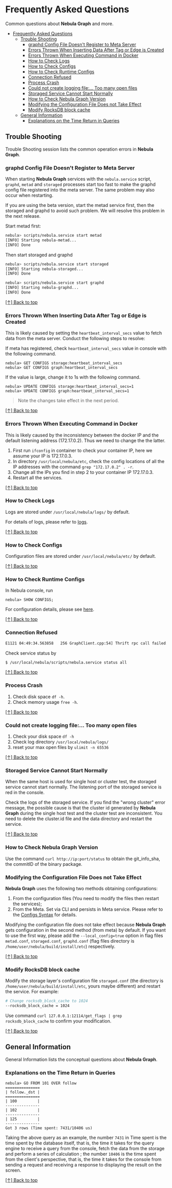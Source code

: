 # Frequently Asked Questions

Common questions about **Nebula Graph** and more.

- [Frequently Asked Questions](#frequently-asked-questions)
  - [Trouble Shooting](#trouble-shooting)
    - [graphd Config File Doesn't Register to Meta Server](#graphd-config-file-doesnt-register-to-meta-server)
    - [Errors Thrown When Inserting Data After Tag or Edge is Created](#errors-thrown-when-inserting-data-after-tag-or-edge-is-created)
    - [Errors Thrown When Executing Command in Docker](#errors-thrown-when-executing-command-in-docker)
    - [How to Check Logs](#how-to-check-logs)
    - [How to Check Configs](#how-to-check-configs)
    - [How to Check Runtime Configs](#how-to-check-runtime-configs)
    - [Connection Refused](#connection-refused)
    - [Process Crash](#process-crash)
    - [Could not create logging file:... Too many open files](#could-not-create-logging-file-too-many-open-files)
    - [Storaged Service Cannot Start Normally](#storaged-service-cannot-start-normally)
    - [How to Check Nebula Graph Version](#how-to-check-nebula-graph-version)
    - [Modifying the Configuration File Does not Take Effect](#modifying-the-configuration-file-does-not-take-effect)
    - [Modify RocksDB block cache](#modify-rocksdb-block-cache)
  - [General Information](#general-information)
    - [Explanations on the Time Return in Queries](#explanations-on-the-time-return-in-queries)

## Trouble Shooting

Trouble Shooting session lists the common operation errors in **Nebula Graph**.

### graphd Config File Doesn't Register to Meta Server

When starting **Nebula Graph** services with the `nebula.service` script, `graphd`, `metad` and `storaged` processes start too fast to make the graphd config file registered into the meta server. The same problem may also occur when restarting.

If you are using the beta version, start the metad service first, then the storaged and graphd to avoid such problem. We will resolve this problem in the next release.

Start metad first:

```bash
nebula> scripts/nebula.service start metad
[INFO] Starting nebula-metad...
[INFO] Done
```

Then start storaged and graphd

```bash
nebula> scripts/nebula.service start storaged
[INFO] Starting nebula-storaged...
[INFO] Done

nebula> scripts/nebula.service start graphd
[INFO] Starting nebula-graphd...
[INFO] Done
```

[[↑] Back to top](#frequently-asked-questions)

### Errors Thrown When Inserting Data After Tag or Edge is Created

This is likely caused by setting the `heartbeat_interval_secs` value to fetch data from the meta server. Conduct the following steps to resolve:

If meta has registered, check `heartbeat_interval_secs` value in console with the following command.

```ngql
nebula> GET CONFIGS storage:heartbeat_interval_secs
nebula> GET CONFIGS graph:heartbeat_interval_secs
```

If the value is large, change it to 1s with the following command.

```ngql
nebula> UPDATE CONFIGS storage:heartbeat_interval_secs=1
nebula> UPDATE CONFIGS graph:heartbeat_interval_secs=1
```

> Note the changes take effect in the next period.

[[↑] Back to top](#frequently-asked-questions)

### Errors Thrown When Executing Command in Docker

This is likely caused by the inconsistency between the docker IP and the default listening address (172.17.0.2). Thus we need to change the the latter.

1. First run `ifconfig` in container to check your container IP, here we assume your IP is 172.17.0.3.
2. In directory `/usr/local/nebula/etc`, check the config locations of all the IP addresses with the command `grep "172.17.0.2" . -r`.
3. Change all the IPs you find in step 2 to your container IP 172.17.0.3.
4. Restart all the services.

[[↑] Back to top](#frequently-asked-questions)

### How to Check Logs

Logs are stored under `/usr/local/nebula/logs/` by default.

For details of logs, please refer to [logs](../../3.build-develop-and-administration/3.deploy-and-administrations/server-administration/configuration-statements/log.md).

[[↑] Back to top](#frequently-asked-questions)

### How to Check Configs

Configuration files are stored under `/usr/local/nebula/etc/` by default.

[[↑] Back to top](#frequently-asked-questions)

### How to Check Runtime Configs

In Nebula console, run

```ngql
nebula> SHOW CONFIGS;
```

For configuration details, please see [here](../../3.build-develop-and-administration/3.deploy-and-administrations/server-administration/configuration-statements/configs-syntax.md).

[[↑] Back to top](#frequently-asked-questions)

### Connection Refused

```txt
E1121 04:49:34.563858   256 GraphClient.cpp:54] Thrift rpc call failed: AsyncSocketException: connect failed, type = Socket not open, errno = 111 (Connection refused): Connection refused
```

Check service status by

```bash
$ /usr/local/nebula/scripts/nebula.service status all
```

[[↑] Back to top](#frequently-asked-questions)

### Process Crash

1. Check disk space `df -h`.
1. Check memory usage `free -h`.

[[↑] Back to top](#frequently-asked-questions)

### Could not create logging file:... Too many open files

1. Check your disk space `df -h`
1. Check log directory `/usr/local/nebula/logs/`
1. reset your max open files by `ulimit -n 65536`

[[↑] Back to top](#frequently-asked-questions)

### Storaged Service Cannot Start Normally

When the same host is used for single host or cluster test, the storaged service cannot start normally. The listening port of the storaged service is red in the console.

Check the logs of the storaged service. If you find the "wrong cluster" error message, the possible cause is that the cluster id generated by **Nebula Graph** during the single host test and the cluster test are inconsistent. You need to delete the cluster.id file and the data directory and restart the service.

[[↑] Back to top](#frequently-asked-questions)

### How to Check Nebula Graph Version

Use the command `curl http://ip:port/status` to obtain the git_info_sha, the commitID of the binary package.

### Modifying the Configuration File Does not Take Effect

**Nebula Graph** uses the following two methods obtaining configurations:

1. From the configuration files (You need to modify the files then restart the services);
2. From the Meta. Set via CLI and persists in Meta service. Please refer to the [Configs Syntax](../../3.build-develop-and-administration/3.deploy-and-administrations/server-administration/configuration-statements/configs-syntax.md) for details.

Modifying the configuration file does not take effect because **Nebula Graph** gets configuration in the second method (from meta) by default. If you want to use the first way, please add the `--local_config=true` option in flag files `metad.conf`, `storaged.conf`, `graphd.conf` (flag files directory is `/home/user/nebula/build/install/etc`) respectively.

[[↑] Back to top](#frequently-asked-questions)

### Modify RocksDB block cache

Modify the storage layer's configuration file `storaged.conf` (the directory is `/home/user/nebula/build/install/etc`, yours maybe different) and restart the service. For example:

```bash
# Change rocksdb_block_cache to 1024
--rocksdb_block_cache = 1024
```

Use command `curl 127.0.0.1:12114/get_flags | grep rocksdb_block_cache` to confirm your modification.

[[↑] Back to top](#frequently-asked-questions)

## General Information

General Information lists the conceptual questions about **Nebula Graph**.

### Explanations on the Time Return in Queries

```ngql
nebula> GO FROM 101 OVER follow
===============
| follow._dst |
===============
| 100         |
---------------
| 102         |
---------------
| 125         |
---------------
Got 3 rows (Time spent: 7431/10406 us)
```

Taking the above query as an example, the number `7431` in Time spent is the time spent by the database itself, that is, the time it takes for the query engine to receive a query from the console, fetch the data from the storage and perform a series of calculation ; the number `10406` is the time spent from the client's perspective, that is, the time it takes for the console from sending a request and receiving a response to displaying the result on the screen.

[[↑] Back to top](#frequently-asked-questions)
